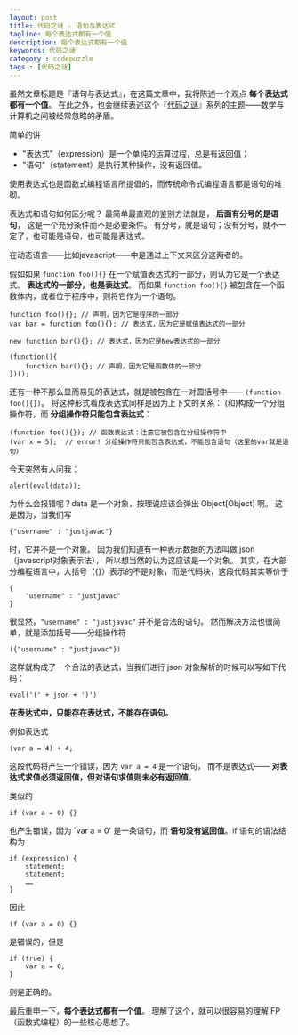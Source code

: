 ```yaml
---
layout: post
title: 代码之谜 - 语句与表达式
tagline: 每个表达式都有一个值
description: 每个表达式都有一个值
keywords: 代码之谜
category : codepuzzle
tags : [代码之谜]
---
```


虽然文章标题是『语句与表达式』，在这篇文章中，我将陈述一个观点 **每个表达式都有一个值**。
在此之外，也会继续表述这个『[代码之谜](http://justjavac.com/codepuzzle/2012/09/25/codepuzzle-introduction.html)』系列的主题——数学与计算机之间被经常忽略的矛盾。

简单的讲

* "表达式"（expression）是一个单纯的运算过程，总是有返回值；
* "语句"（statement）是执行某种操作，没有返回值。

使用表达式也是函数式编程语言所提倡的，而传统命令式编程语言都是语句的堆砌。

表达式和语句如何区分呢？
最简单最直观的鉴别方法就是， **后面有分号的是语句**， 这是一个充分条件而不是必要条件。
有分号，就是语句；没有分号，就不一定了，也可能是语句，也可能是表达式。

在动态语言——比如javascript——中是通过上下文来区分这两者的。

假如如果 `function foo(){}` 在一个赋值表达式的一部分，则认为它是一个表达式。
**表达式的一部分，也是表达式**。
而如果 `function foo(){}` 被包含在一个函数体内，或者位于程序中，则将它作为一个语句。

	function foo(){}; // 声明，因为它是程序的一部分
	var bar = function foo(){}; // 表达式，因为它是赋值表达式的一部分

	new function bar(){}; // 表达式，因为它是New表达式的一部分

	(function(){
		function bar(){}; // 声明，因为它是函数体的一部分
	})();

还有一种不那么显而易见的表达式，就是被包含在一对圆括号中—— `(function foo(){})`。
将这种形式看成表达式同样是因为上下文的关系：
(和)构成一个分组操作符，而 **分组操作符只能包含表达式**：

	(function foo(){}); // 函数表达式：注意它被包含在分组操作符中
	(var x = 5);  // error! 分组操作符只能包含表达式，不能包含语句（这里的var就是语句）
	
今天突然有人问我： 
	
	alert(eval(data));

为什么会报错呢？data 是一个对象，按理说应该会弹出 Object[Object] 啊。
这是因为，当我们写 

	{"username" : "justjavac"} 
	
时，它并不是一个对象。
因为我们知道有一种表示数据的方法叫做 json（javascript对象表示法），
所以想当然的认为这应该是一个对象。
其实，在大部分编程语言中，大括号（{}）表示的不是对象，而是代码块，这段代码其实等价于

	{
		"username" : "justjavac"
	}

很显然，`"username" : "justjavac"` 并不是合法的语句。
然而解决方法也很简单，就是添加括号——分组操作符

	({"username" : "justjavac"})

这样就构成了一个合法的表达式，当我们进行 json 对象解析的时候可以写如下代码：

	eval('(' + json + ')')

**在表达式中，只能存在表达式，不能存在语句。**

例如表达式

	(var a = 4) + 4;

这段代码将产生一个错误，因为 `var a = 4` 是一个语句，
而不是表达式—— **对表达式求值必须返回值，但对语句求值则未必有返回值**。

类似的

	if (var a = 0) {}
	
也产生错误，因为 `var a = 0' 是一条语句，而 **语句没有返回值**。if 语句的语法结构为

    if (expression) {
        statement;
        statement;
        ……
    }

因此

    if (var a = 0) {}
  
是错误的，但是
    
    if (true) {
        var a = 0;
    }
    
则是正确的。

最后重申一下，**每个表达式都有一个值**。
理解了这个，就可以很容易的理解 FP（函数式编程）的一些核心思想了。